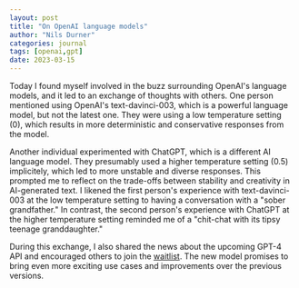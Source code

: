 ```yaml
---
layout: post
title: "On OpenAI language models"
author: "Nils Durner"
categories: journal
tags: [openai,gpt]
date: 2023-03-15
---
```


Today I found myself involved in the buzz surrounding OpenAI's language models, and it led to an exchange of thoughts with others. One person mentioned using OpenAI's text-davinci-003, which is a powerful language model, but not the latest one. They were using a low temperature setting (0), which results in more deterministic and conservative responses from the model.

Another individual experimented with ChatGPT, which is a different AI language model. They presumably used a higher temperature setting (0.5) implicitely, which led to more unstable and diverse responses. This prompted me to reflect on the trade-offs between stability and creativity in AI-generated text. I likened the first person's experience with text-davinci-003 at the low temperature setting to having a conversation with a "sober grandfather." In contrast, the second person's experience with ChatGPT at the higher temperature setting reminded me of a "chit-chat with its tipsy teenage granddaughter."

During this exchange, I also shared the news about the upcoming GPT-4 API and encouraged others to join the [waitlist](https://openai.com/waitlist/gpt-4-api). The new model promises to bring even more exciting use cases and improvements over the previous versions.
